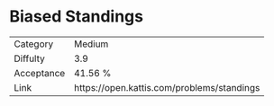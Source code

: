 # Biased Standings

<table>
    <tr>
        <td>Category</td>
        <td>Medium</td>
    </tr>
    <tr>
        <td>Diffulty</td>
        <td>3.9</td>
    </tr>
    <tr>
        <td>Acceptance</td>
        <td>41.56 %</td>
    </tr>
    <tr>
        <td>Link</td>
        <td>https://open.kattis.com/problems/standings</td>
    </tr>
</table>
